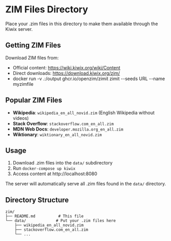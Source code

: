 # ZIM Files Directory

Place your .zim files in this directory to make them available through the Kiwix server.

## Getting ZIM Files

Download ZIM files from:

- Official content: https://wiki.kiwix.org/wiki/Content
- Direct downloads: https://download.kiwix.org/zim/
- docker run -v .:/output ghcr.io/openzim/zimit zimit --seeds URL --name myzimfile

## Popular ZIM Files

- **Wikipedia**: `wikipedia_en_all_novid.zim` (English Wikipedia without videos)
- **Stack Overflow**: `stackoverflow.com_en_all.zim`
- **MDN Web Docs**: `developer.mozilla.org_en_all.zim`
- **Wiktionary**: `wiktionary_en_all_novid.zim`

## Usage

1. Download .zim files into the `data/` subdirectory
2. Run `docker-compose up kiwix`
3. Access content at http://localhost:8080

The server will automatically serve all .zim files found in the `data/` directory.

## Directory Structure

```
zim/
├── README.md          # This file
└── data/             # Put your .zim files here
    ├── wikipedia_en_all_novid.zim
    ├── stackoverflow.com_en_all.zim
    └── ...
```
